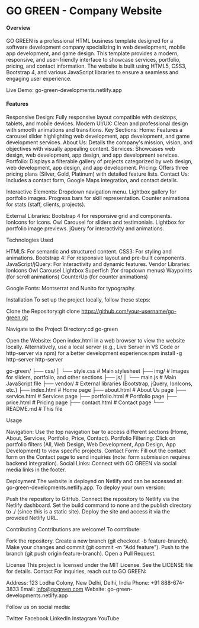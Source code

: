 <h1>GO GREEN - Company Website</h1>

<h4>Overview</h4>
GO GREEN is a professional HTML business template designed for a software development company specializing in web development, mobile app development, and game design. This template provides a modern, responsive, and user-friendly interface to showcase services, portfolio, pricing, and contact information. The website is built using HTML5, CSS3, Bootstrap 4, and various JavaScript libraries to ensure a seamless and engaging user experience.

Live Demo: go-green-developments.netlify.app

<h4>Features</h4>

Responsive Design: Fully responsive layout compatible with desktops, tablets, and mobile devices.
Modern UI/UX: Clean and professional design with smooth animations and transitions.
Key Sections:
Home: Features a carousel slider highlighting web development, app development, and game development services.
About Us: Details the company's mission, vision, and objectives with visually appealing content.
Services: Showcases web design, web development, app design, and app development services.
Portfolio: Displays a filterable gallery of projects categorized by web design, web development, app design, and app development.
Pricing: Offers three pricing plans (Silver, Gold, Platinum) with detailed feature lists.
Contact Us: Includes a contact form, Google Maps integration, and contact details.


Interactive Elements:
Dropdown navigation menu.
Lightbox gallery for portfolio images.
Progress bars for skill representation.
Counter animations for stats (staff, clients, projects).


External Libraries:
Bootstrap 4 for responsive grid and components.
IonIcons for icons.
Owl Carousel for sliders and testimonials.
Lightbox for portfolio image previews.
jQuery for interactivity and animations.



Technologies Used

HTML5: For semantic and structured content.
CSS3: For styling and animations.
Bootstrap 4: For responsive layout and pre-built components.
JavaScript/jQuery: For interactivity and dynamic features.
Vendor Libraries:
IonIcons
Owl Carousel
Lightbox
Superfish (for dropdown menus)
Waypoints (for scroll animations)
CounterUp (for counter animations)


Google Fonts: Montserrat and Nunito for typography.

Installation
To set up the project locally, follow these steps:

Clone the Repository:git clone https://github.com/your-username/go-green.git


Navigate to the Project Directory:cd go-green


Open the Website:
Open index.html in a web browser to view the website locally.
Alternatively, use a local server (e.g., Live Server in VS Code or http-server via npm) for a better development experience:npm install -g http-server
http-server





go-green/
├── css/
│   └── style.css           # Main stylesheet
├── img/                   # Images for sliders, portfolio, and other sections
├── js/
│   └── main.js            # Main JavaScript file
├── vendor/                # External libraries (Bootstrap, jQuery, IonIcons, etc.)
├── index.html             # Home page
├── about.html             # About Us page
├── service.html           # Services page
├── portfolio.html         # Portfolio page
├── price.html             # Pricing page
├── contact.html           # Contact page
└── README.md              # This file

Usage

Navigation: Use the top navigation bar to access different sections (Home, About, Services, Portfolio, Price, Contact).
Portfolio Filtering: Click on portfolio filters (All, Web Design, Web Development, App Design, App Development) to view specific projects.
Contact Form: Fill out the contact form on the Contact page to send inquiries (note: form submission requires backend integration).
Social Links: Connect with GO GREEN via social media links in the footer.

Deployment
The website is deployed on Netlify and can be accessed at: go-green-developments.netlify.app.
To deploy your own version:

Push the repository to GitHub.
Connect the repository to Netlify via the Netlify dashboard.
Set the build command to none and the publish directory to ./ (since this is a static site).
Deploy the site and access it via the provided Netlify URL.

Contributing
Contributions are welcome! To contribute:

Fork the repository.
Create a new branch (git checkout -b feature-branch).
Make your changes and commit (git commit -m "Add feature").
Push to the branch (git push origin feature-branch).
Open a Pull Request.

License
This project is licensed under the MIT License. See the LICENSE file for details.
Contact
For inquiries, reach out to GO GREEN:

Address: 123 Lodha Colony, New Delhi, Delhi, India
Phone: +91 888-674-3833
Email: info@gogreen.com
Website: go-green-developments.netlify.app

Follow us on social media:

Twitter
Facebook
LinkedIn
Instagram
YouTube

